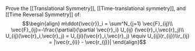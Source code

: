 Prove the [[Translational Symmetry]], [[Time-translational symmetry]], and [[Time Reversal Symmetry]] of:
$$\begin{align} m\ddot{\vec{r}}_i = \sum^N_{j=1} \vec{F}_{ij}\\ \vec{F}_{ij}=-\frac{\partial}{\partial \vec{r}_i} U_{ij} (\vec{r}_i,\vec{r}_j)\\ U_{ij}(\vec{r}_i,\vec{r}_j) = U_{ji}(\vec{r}_i,\vec{r}_j) \equiv U_{ij}(r_{ij})\\r_{ij} = |\vec{r_{i}} - \vec{r_{j}}| \end{align}$$

